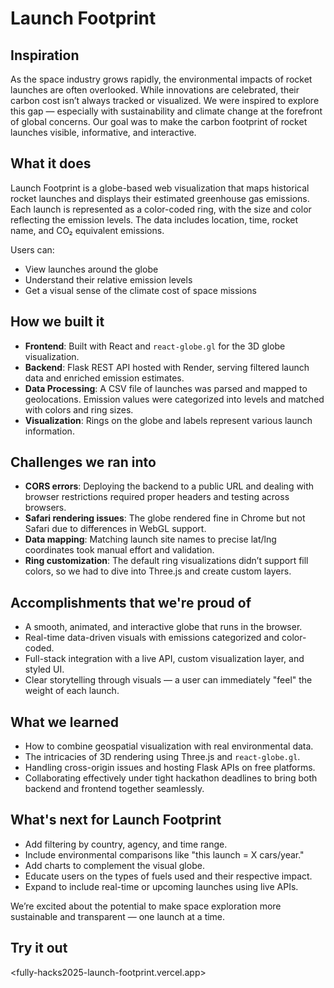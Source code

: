 # Launch Footprint

## Inspiration

As the space industry grows rapidly, the environmental impacts of rocket launches are often overlooked. While innovations are celebrated, their carbon cost isn’t always tracked or visualized. We were inspired to explore this gap — especially with sustainability and climate change at the forefront of global concerns. Our goal was to make the carbon footprint of rocket launches visible, informative, and interactive.

## What it does

Launch Footprint is a globe-based web visualization that maps historical rocket launches and displays their estimated greenhouse gas emissions. Each launch is represented as a color-coded ring, with the size and color reflecting the emission levels. The data includes location, time, rocket name, and CO₂ equivalent emissions.

Users can:
- View launches around the globe
- Understand their relative emission levels
- Get a visual sense of the climate cost of space missions

## How we built it

- **Frontend**: Built with React and `react-globe.gl` for the 3D globe visualization.
- **Backend**: Flask REST API hosted with Render, serving filtered launch data and enriched emission estimates.
- **Data Processing**: A CSV file of launches was parsed and mapped to geolocations. Emission values were categorized into levels and matched with colors and ring sizes.
- **Visualization**: Rings on the globe and labels represent various launch information.

## Challenges we ran into

- **CORS errors**: Deploying the backend to a public URL and dealing with browser restrictions required proper headers and testing across browsers.
- **Safari rendering issues**: The globe rendered fine in Chrome but not Safari due to differences in WebGL support.
- **Data mapping**: Matching launch site names to precise lat/lng coordinates took manual effort and validation.
- **Ring customization**: The default ring visualizations didn’t support fill colors, so we had to dive into Three.js and create custom layers.

## Accomplishments that we're proud of

- A smooth, animated, and interactive globe that runs in the browser.
- Real-time data-driven visuals with emissions categorized and color-coded.
- Full-stack integration with a live API, custom visualization layer, and styled UI.
- Clear storytelling through visuals — a user can immediately "feel" the weight of each launch.

## What we learned

- How to combine geospatial visualization with real environmental data.
- The intricacies of 3D rendering using Three.js and `react-globe.gl`.
- Handling cross-origin issues and hosting Flask APIs on free platforms.
- Collaborating effectively under tight hackathon deadlines to bring both backend and frontend together seamlessly.

## What's next for Launch Footprint

- Add filtering by country, agency, and time range.
- Include environmental comparisons like "this launch = X cars/year."
- Add charts to complement the visual globe.
- Educate users on the types of fuels used and their respective impact.
- Expand to include real-time or upcoming launches using live APIs.

We’re excited about the potential to make space exploration more sustainable and transparent — one launch at a time.

## Try it out
<fully-hacks2025-launch-footprint.vercel.app>
